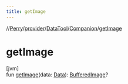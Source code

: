 ```yaml
---
title: getImage
---
```

//[Perry](../../../../index.html)/[provider](../../index.html)/[DataTool](../index.html)/[Companion](index.html)/[getImage](get-image.html)



# getImage



[jvm]\
fun [getImage](get-image.html)(data: [Data](../../-data/index.html)): [BufferedImage](https://docs.oracle.com/javase/8/docs/api/java/awt/image/BufferedImage.html)?




